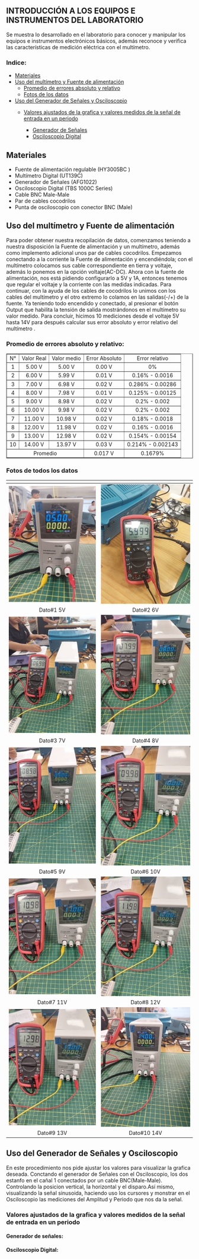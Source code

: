 ## INTRODUCCIÓN A LOS EQUIPOS E INSTRUMENTOS DEL LABORATORIO 
Se muestra lo desarrollado en el laboratorio para conocer y manipular los equipos e instrumentos electrónicos básicos, además reconoce y verifica las características de medición eléctrica con el multímetro.

### Indice:

* [Materiales](#materiales)
* [Uso del multímetro y Fuente de alimentación](#uso-del-multímetro-y-fuente-de-alimentación)
   * [Promedio de errores absoluto y relativo](#promedio-de-errores-absoluto-y-relativo)
   * [Fotos de los datos](#fotos-de-todos-los-datos)
* [Uso del Generador de Señales y Osciloscopio](#uso-del-generador-de-señales) 
  * [Valores ajustados de la grafica y valores medidos de la señal de entrada en un periodo](#valores-ajustados-de-la-grafica-y-valores-medidos-de-la-señal-de-entrada-en-un-periodo) 
     
     * [Generador de Señales](#generador-de-señales)
     * [Osciloscopio Digital](#osciloscopio-digital)

## Materiales
   * Fuente de alimentación regulable (HY3005BC )
   * Multímetro Digital (UT139C)
   * Generador de Señales (AFG1022)
   * Osciloscopio Digital (TBS 1000C Series)
   * Cable BNC Male-Male 
   * Par de cables cocodrilos
   * Punta de osciloscopio con conector BNC (Male)


## Uso del multímetro y Fuente de alimentación
Para poder obtener nuestra recopilación de datos, comenzamos teniendo a nuestra disposición la Fuente de alimentación y un multímetro, además como implemento adicional unos par de cables cocodrilos. 
Empezamos conectando a la corriente la Fuente de alimentación y encendiéndola; con el multímetro colocamos sus cable correspondiente en tierra y voltaje, además lo ponemos en la opción voltaje(AC-DC). 
Ahora con la fuente de alimentación, nos está pidiendo configurarlo a 5V y 1A, entonces tenemos que regular el voltaje y la corriente con las medidas indicadas. Para continuar, con la ayuda de los cables de cocodrilos lo unimos con los cables del multímetro y el otro extremo lo colamos en las salidas(-/+) de la fuente. 
Ya teniendo todo encendido y conectado, al presionar el botón Output que habilita la tensión de salida mostrándonos en el multímetro su valor medido. Para concluir, hicimos 10 mediciones desde el voltaje 5V hasta 14V para después calcular sus error absoluto y error relativo del multímetro .

### Promedio de errores absoluto y relativo:
<div style="text-align:center;">
	<table border="1" style="margin: 0 auto;">
		<tr>
            <td>N°</td>
			<td>Valor Real</td>
			<td>Valor medio</td>
            <td>Error Absoluto</td>
            <td>Error relativo</td>
		</tr>
		<tr>
			<td>1</td>
			<td>5.00 V</td>
            <td>5.00 V</td>
            <td>0.00 V</td>
            <td>0%</td>
		</tr>
		<tr>
			<td>2</td>
			<td>6.00 V</td>
            <td>5.99 V</td>
            <td>0.01 V</td>
            <td>0.16% - 0.0016</td>
		</tr>
		<tr>
			<td>3</td>
			<td>7.00 V</td>
            <td>6.98 V<d>
            <td>0.02 V</td>
            <td>0.286% - 0.00286</td>
		</tr>
        <tr>
			<td>4</td>
			<td>8.00 V</td>
            <td>7.98 V</td>
            <td>0.01 V</td>
            <td>0.125% - 0.00125</td>
		</tr>
        <tr>
			<td>5</td>
			<td>9.00 V</td>
            <td>8.98 V</td>
            <td>0.02 V</td>
            <td>0.2% - 0.002</td>
		</tr>
        <tr>
			<td>6</td>
			<td>10.00 V</td>
            <td>9.98 V</td>
            <td>0.02 V</td>
            <td>0.2% - 0.002</td>
		</tr>
        <tr>
			<td>7</td>
			<td>11.00 V</td>
            <td>10.98 V</td>
            <td>0.02 V</td>
            <td>0.18% - 0.0018</td>
		</tr>
        <tr>
			<td>8</td>
			<td>12.00 V</td>
            <td>11.98 V</td>
            <td>0.02 V</td>
            <td>0.16% - 0.0016 </td>
		</tr>
        <tr>
			<td>9</td>
			<td>13.00 V</td>
            <td>12.98 V</td>
            <td>0.02 V</td>
            <td>0.154% - 0.00154</td>
		</tr>
        <tr>
			<td>10</td>
			<td>14.00 V</td>
            <td>13.97 V</td>
            <td>0.03 V</td>
            <td>0.214% - 0.002143</td>
		</tr>
        <tr>
			<td colspan="3">Promedio</td>
			<td> 0.017 V</td>
            <td>0.1679% </td>
		</tr>      
	</table>
    </div>
		    
### Fotos de todos los datos

| <!-- -->      | <!-- -->        | 
|:-------------:|:---------------:|
|![Dato1](https://github.com/Dooncito/fundamentos-de-dise-o/blob/703f38db74b7585dd59aa5495e9ef399025d9ff2/Imagenes/img%20lab/Imagen%20de%20WhatsApp%202024-01-12%20a%20las%2015.08.02_085b0f56.jpg)       |  ![dato2](https://github.com/Dooncito/fundamentos-de-dise-o/blob/703f38db74b7585dd59aa5495e9ef399025d9ff2/Imagenes/img%20lab/Imagen%20de%20WhatsApp%202024-01-12%20a%20las%2015.08.01_77c8b35a.jpg)   |
| Dato#1 5V       | Dato#2 6V       | 
|![Dato3](https://github.com/Dooncito/fundamentos-de-dise-o/blob/0045c4cc9771b9c136ec8f0d969115dec8c548cd/Imagenes/img%20lab/Imagen%20de%20WhatsApp%202024-01-12%20a%20las%2015.08.01_9f1547ca.jpg)       |  ![dato4](https://github.com/Dooncito/fundamentos-de-dise-o/blob/0045c4cc9771b9c136ec8f0d969115dec8c548cd/Imagenes/img%20lab/Imagen%20de%20WhatsApp%202024-01-12%20a%20las%2015.07.51_6c178c32.jpg)   |
| Dato#3 7V       | Dato#4 8V       | 
|![Dato5](https://github.com/Dooncito/fundamentos-de-dise-o/blob/a9c7ba4ec8b01229b20789a3b9dd1299347f49f6/Imagenes/img%20lab/Imagen%20de%20WhatsApp%202024-01-12%20a%20las%2015.07.44_c568c30e.jpg)       |  ![dato6](https://github.com/Dooncito/fundamentos-de-dise-o/blob/a9c7ba4ec8b01229b20789a3b9dd1299347f49f6/Imagenes/img%20lab/Imagen%20de%20WhatsApp%202024-01-12%20a%20las%2015.07.36_8357af24.jpg)   |
| Dato#5 9V       | Dato#6 10V       | 
|![Dato7](https://github.com/Dooncito/fundamentos-de-dise-o/blob/a9c7ba4ec8b01229b20789a3b9dd1299347f49f6/Imagenes/img%20lab/Imagen%20de%20WhatsApp%202024-01-12%20a%20las%2015.07.36_2623ec21.jpg)      |  ![dato8](https://github.com/Dooncito/fundamentos-de-dise-o/blob/a9c7ba4ec8b01229b20789a3b9dd1299347f49f6/Imagenes/img%20lab/Imagen%20de%20WhatsApp%202024-01-12%20a%20las%2015.07.36_1ca4a2c4.jpg)   |
| Dato#7 11V       | Dato#8 12V       | 
|![Dato9](https://github.com/Dooncito/fundamentos-de-dise-o/blob/a9c7ba4ec8b01229b20789a3b9dd1299347f49f6/Imagenes/img%20lab/Imagen%20de%20WhatsApp%202024-01-12%20a%20las%2015.07.35_3694b7b8.jpg)       |  ![dato10](https://github.com/Dooncito/fundamentos-de-dise-o/blob/a9c7ba4ec8b01229b20789a3b9dd1299347f49f6/Imagenes/img%20lab/Imagen%20de%20WhatsApp%202024-01-12%20a%20las%2015.08.03_abec248e.jpg)   |
| Dato#9 13V       | Dato#10 14V       | 	    


## Uso del Generador de Señales y Osciloscopio
En este procedimiento nos pide ajustar los valores para visualizar la grafica deseada. Conctando el generador de Señales con el Osciloscopio, los dos estanfo en el cañal 1 conectados por un cable BNC(Male-Male). Controlando la posicion vertical, la horizontal y el disparo.Así mismo, visualizando la señal sinusoida, haciendo uso los cursores y monstrar en el Osciloscopio las mediciones del Amplitud y Periodo que nos da la señal.  


### Valores ajustados de la grafica y valores medidos de la señal de entrada en un periodo 

#### Generador de señales:

#### Osciloscopio Digital: 